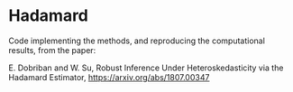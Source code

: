 # Hadamard

Code implementing the methods, and reproducing the computational results, from the paper:

E. Dobriban and W. Su, Robust Inference Under Heteroskedasticity via the Hadamard Estimator, https://arxiv.org/abs/1807.00347

